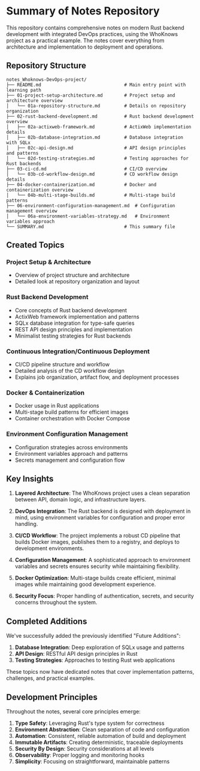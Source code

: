 # Summary of Notes Repository

This repository contains comprehensive notes on modern Rust backend development with integrated DevOps practices, using the WhoKnows project as a practical example. The notes cover everything from architecture and implementation to deployment and operations.

## Repository Structure

```
notes_Whoknows-DevOps-project/
├── README.md                               # Main entry point with learning path
├── 01-project-setup-architecture.md        # Project setup and architecture overview
│   └── 01a-repository-structure.md         # Details on repository organization
├── 02-rust-backend-development.md          # Rust backend development overview
│   ├── 02a-actixweb-framework.md           # ActixWeb implementation details
│   ├── 02b-database-integration.md         # Database integration with SQLx
│   ├── 02c-api-design.md                   # API design principles and patterns
│   └── 02d-testing-strategies.md           # Testing approaches for Rust backends
├── 03-ci-cd.md                             # CI/CD overview
│   └── 03b-cd-workflow-design.md           # CD workflow design details
├── 04-docker-containerization.md           # Docker and containerization overview
│   └── 04b-multi-stage-builds.md           # Multi-stage build patterns
├── 06-environment-configuration-management.md  # Configuration management overview
│   └── 06a-environment-variables-strategy.md   # Environment variables approach
└── SUMMARY.md                              # This summary file
```

## Created Topics

### Project Setup & Architecture
- Overview of project structure and architecture
- Detailed look at repository organization and layout

### Rust Backend Development
- Core concepts of Rust backend development
- ActixWeb framework implementation and patterns
- SQLx database integration for type-safe queries
- REST API design principles and implementation
- Minimalist testing strategies for Rust backends

### Continuous Integration/Continuous Deployment
- CI/CD pipeline structure and workflow
- Detailed analysis of the CD workflow design
- Explains job organization, artifact flow, and deployment processes

### Docker & Containerization
- Docker usage in Rust applications
- Multi-stage build patterns for efficient images
- Container orchestration with Docker Compose

### Environment Configuration Management
- Configuration strategies across environments
- Environment variables approach and patterns
- Secrets management and configuration flow

## Key Insights

1. **Layered Architecture**: The WhoKnows project uses a clean separation between API, domain logic, and infrastructure layers.

2. **DevOps Integration**: The Rust backend is designed with deployment in mind, using environment variables for configuration and proper error handling.

3. **CI/CD Workflow**: The project implements a robust CD pipeline that builds Docker images, publishes them to a registry, and deploys to development environments.

4. **Configuration Management**: A sophisticated approach to environment variables and secrets ensures security while maintaining flexibility.

5. **Docker Optimization**: Multi-stage builds create efficient, minimal images while maintaining good development experience.

6. **Security Focus**: Proper handling of authentication, secrets, and security concerns throughout the system.

## Completed Additions

We've successfully added the previously identified "Future Additions":

1. **Database Integration**: Deep exploration of SQLx usage and patterns
2. **API Design**: RESTful API design principles in Rust
3. **Testing Strategies**: Approaches to testing Rust web applications

These topics now have dedicated notes that cover implementation patterns, challenges, and practical examples.

## Development Principles

Throughout the notes, several core principles emerge:

1. **Type Safety**: Leveraging Rust's type system for correctness
2. **Environment Abstraction**: Clean separation of code and configuration
3. **Automation**: Consistent, reliable automation of build and deployment
4. **Immutable Artifacts**: Creating deterministic, traceable deployments
5. **Security By Design**: Security considerations at all levels
6. **Observability**: Proper logging and monitoring hooks
7. **Simplicity**: Focusing on straightforward, maintainable patterns
